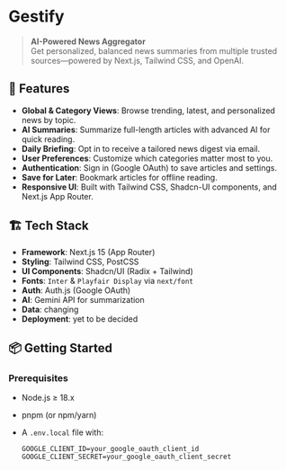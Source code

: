 # Gestify

> **AI-Powered News Aggregator**  
> Get personalized, balanced news summaries from multiple trusted sources—powered by Next.js, Tailwind CSS, and OpenAI.


## 🚀 Features

- **Global & Category Views**: Browse trending, latest, and personalized news by topic.
- **AI Summaries**: Summarize full-length articles with advanced AI for quick reading.
- **Daily Briefing**: Opt in to receive a tailored news digest via email.
- **User Preferences**: Customize which categories matter most to you.
- **Authentication**: Sign in (Google OAuth) to save articles and settings.
- **Save for Later**: Bookmark articles for offline reading.
- **Responsive UI**: Built with Tailwind CSS, Shadcn-UI components, and Next.js App Router.

## 🏗️ Tech Stack

- **Framework**: Next.js 15 (App Router)  
- **Styling**: Tailwind CSS, PostCSS  
- **UI Components**: Shadcn/UI (Radix + Tailwind)  
- **Fonts**: `Inter` & `Playfair Display` via `next/font`  
- **Auth**: Auth.js (Google OAuth)  
- **AI**: Gemini API for summarization  
- **Data**: changing
- **Deployment**: yet to be decided

## 📦 Getting Started

### Prerequisites

- Node.js ≥ 18.x  
- pnpm (or npm/yarn)  
- A `.env.local` file with:

  ```bashw
  GOOGLE_CLIENT_ID=your_google_oauth_client_id
  GOOGLE_CLIENT_SECRET=your_google_oauth_client_secret

